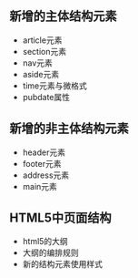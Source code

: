 ## 新增的主体结构元素
- article元素
- section元素
- nav元素
- aside元素
- time元素与微格式
- pubdate属性
## 新增的非主体结构元素

- header元素
- footer元素
- address元素
- main元素
## HTML5中页面结构

- html5的大纲
- 大纲的编排规则
- 新的结构元素使用样式

